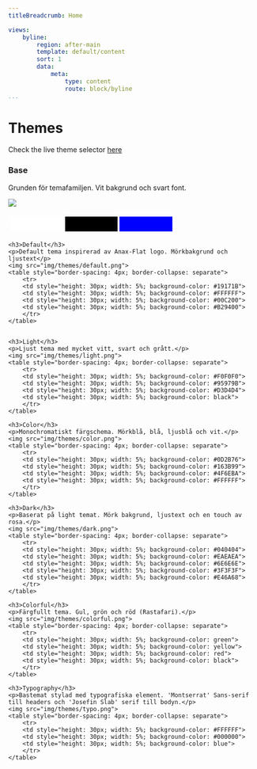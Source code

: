 ```yaml
---
titleBreadcrumb: Home

views:
    byline:
        region: after-main
        template: default/content
        sort: 1
        data:
            meta:
                type: content
                route: block/byline
...
```


Themes
===============================
Check the live theme selector <a href="theme-selector">here</a>

<div class="themes-article">
    <h3>Base</h3>
    <p>Grunden för temafamiljen. Vit bakgrund och svart font.</p>
    <img src="img/themes/base.png">
    <table style="border-spacing: 4px; border-collapse: separate">
        <tr>
        <td style="height: 30px; width: 5%; background-color: #FFFFFF">
        <td style="height: 30px; width: 5%; background-color: #000000">
        <td style="height: 30px; width: 5%; background-color: blue">
        </tr>
    </table>

    <h3>Default</h3>
    <p>Default tema inspirerad av Anax-Flat logo. Mörkbakgrund och ljustext</p>
    <img src="img/themes/default.png">
    <table style="border-spacing: 4px; border-collapse: separate">
        <tr>
        <td style="height: 30px; width: 5%; background-color: #19171B">
        <td style="height: 30px; width: 5%; background-color: #FFFFFF">
        <td style="height: 30px; width: 5%; background-color: #00C200">
        <td style="height: 30px; width: 5%; background-color: #B29400">
        </tr>
    </table>


    <h3>Light</h3>
    <p>Ljust tema med mycket vitt, svart och grått.</p>
    <img src="img/themes/light.png">
    <table style="border-spacing: 4px; border-collapse: separate">
        <tr>
        <td style="height: 30px; width: 5%; background-color: #F0F0F0">
        <td style="height: 30px; width: 5%; background-color: #95979B">
        <td style="height: 30px; width: 5%; background-color: #D3D4D4">
        <td style="height: 30px; width: 5%; background-color: black">
        </tr>
    </table>

    <h3>Color</h3>
    <p>Monochromatiskt färgschema. Mörkblå, blå, ljusblå och vit.</p>
    <img src="img/themes/color.png">
    <table style="border-spacing: 4px; border-collapse: separate">
        <tr>
        <td style="height: 30px; width: 5%; background-color: #0D2B76">
        <td style="height: 30px; width: 5%; background-color: #163B99">
        <td style="height: 30px; width: 5%; background-color: #4F6EBA">
        <td style="height: 30px; width: 5%; background-color: #FFFFFF">
        </tr>
    </table>

    <h3>Dark</h3>
    <p>Baserat på light temat. Mörk bakgrund, ljustext och en touch av rosa.</p>
    <img src="img/themes/dark.png">
    <table style="border-spacing: 4px; border-collapse: separate">
        <tr>
        <td style="height: 30px; width: 5%; background-color: #040404">
        <td style="height: 30px; width: 5%; background-color: #EAEAEA">
        <td style="height: 30px; width: 5%; background-color: #6E6E6E">
        <td style="height: 30px; width: 5%; background-color: #3F3F3F">
        <td style="height: 30px; width: 5%; background-color: #E46A68">
        </tr>
    </table>

    <h3>Colorful</h3>
    <p>Färgfullt tema. Gul, grön och röd (Rastafari).</p>
    <img src="img/themes/colorful.png">
    <table style="border-spacing: 4px; border-collapse: separate">
        <tr>
        <td style="height: 30px; width: 5%; background-color: green">
        <td style="height: 30px; width: 5%; background-color: yellow">
        <td style="height: 30px; width: 5%; background-color: red">
        <td style="height: 30px; width: 5%; background-color: black">
        </tr>
    </table>

    <h3>Typography</h3>
    <p>Bastemat stylad med typografiska element. 'Montserrat' Sans-serif till headers och 'Josefin Slab' serif till bodyn.</p>
    <img src="img/themes/typo.png">
    <table style="border-spacing: 4px; border-collapse: separate">
        <tr>
        <td style="height: 30px; width: 5%; background-color: #FFFFFF">
        <td style="height: 30px; width: 5%; background-color: #000000">
        <td style="height: 30px; width: 5%; background-color: blue">
        </tr>
    </table>
</div>
